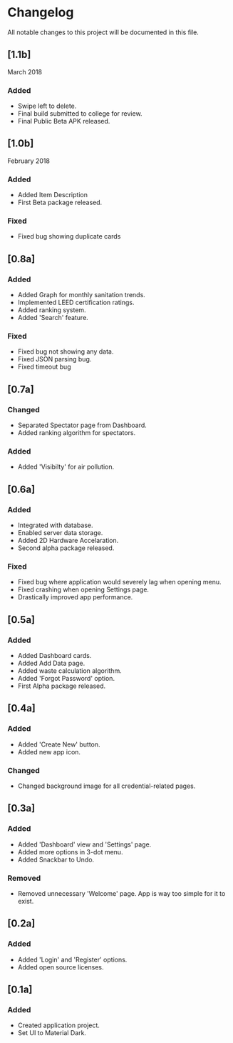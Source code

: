 # Changelog
All notable changes to this project will be documented in this file.

## [1.1b] 
March 2018
### Added 
- Swipe left to delete.
- Final build submitted to college for review.
- Final Public Beta APK released.


## [1.0b] 
February 2018
### Added
- Added Item Description
- First Beta package released.

### Fixed
- Fixed bug showing duplicate cards

## [0.8a]
### Added
- Added Graph for monthly sanitation trends.
- Implemented LEED certification ratings.
- Added ranking system.
- Added 'Search' feature.

### Fixed 
- Fixed bug not showing any data.
- Fixed JSON parsing bug.
- Fixed timeout bug

## [0.7a] 
### Changed
- Separated Spectator page from Dashboard.
- Added ranking algorithm for spectators.

### Added
- Added 'Visibilty' for air pollution.

## [0.6a] 
### Added
- Integrated with database.
- Enabled server data storage.
- Added 2D Hardware Accelaration.
- Second alpha package released.

### Fixed
- Fixed bug where application would severely lag when opening menu.
- Fixed crashing when opening Settings page.
- Drastically improved app performance.

## [0.5a]  
### Added
- Added Dashboard cards.
- Added Add Data page.
- Added waste calculation algorithm.
- Added 'Forgot Password' option.
- First Alpha package released. 
## [0.4a]
### Added
- Added 'Create New' button.
- Added new app icon.

### Changed
- Changed background image for all credential-related pages.

## [0.3a] 
### Added
- Added 'Dashboard' view and 'Settings' page.
- Added more options in 3-dot menu.
- Added Snackbar to Undo.

### Removed
- Removed unnecessary 'Welcome' page. App is way too simple for it to exist.

## [0.2a] 
### Added
- Added 'Login' and 'Register' options.
- Added open source licenses.

## [0.1a] 
### Added
- Created application project.
- Set UI to Material Dark.